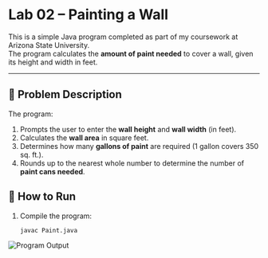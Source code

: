 # Lab 02 – Painting a Wall

This is a simple Java program completed as part of my coursework at Arizona State University.  
The program calculates the **amount of paint needed** to cover a wall, given its height and width in feet.

---

## 📝 Problem Description
The program:
1. Prompts the user to enter the **wall height** and **wall width** (in feet).
2. Calculates the **wall area** in square feet.
3. Determines how many **gallons of paint** are required (1 gallon covers 350 sq. ft.).
4. Rounds up to the nearest whole number to determine the number of **paint cans needed**.

## 🚀 How to Run
1. Compile the program:
   ```bash
   javac Paint.java

![Program Output](project.png)